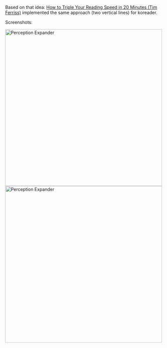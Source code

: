 Based on that idea: [How to Triple Your Reading Speed in 20 Minutes (Tim Ferriss)](https://youtu.be/jeOHqI9SqOI?t=137) implemented the same approach (two vertical lines) for koreader. 

Screenshots:

<img width="500" alt="Perception Expander" src=https://github.com/koreader/koreader/wiki/screenshots/perception/perception1.png>
<br/>
<img width="500" alt="Perception Expander" src=https://github.com/koreader/koreader/wiki/screenshots/perception/perception2.png>